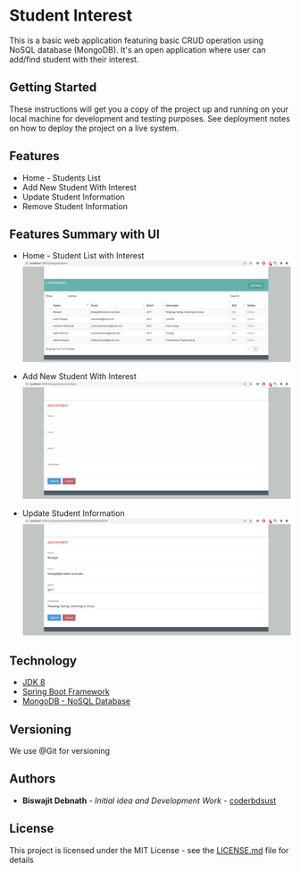 # Student Interest

This is a basic web application featuring basic CRUD operation using NoSQL database (MongoDB). It's an open application where user can add/find student with their interest.

## Getting Started

These instructions will get you a copy of the project up and running on your local machine for development and testing purposes. See deployment notes on how to deploy the project on a live system.

## Features

* Home - Students List
* Add New Student With Interest
* Update Student Information
* Remove Student Information

## Features Summary with UI

* Home - Student List with Interest
![Home](/demo-img/Home.png)

* Add New Student With Interest
![Add New](/demo-img/Create.png)

* Update Student Information
![Update Student](/demo-img/Edit.png)

## Technology
* [JDK 8](https://www.oracle.com/de/java/technologies/javase/javase8-archive-downloads.html "JDK 8 Home Page")
* [Spring Boot Framework](https://spring.io/ "Spring Boot Framework 1.3.2")
* [MongoDB - NoSQL Database](https://www.mongodb.com/ "MongoDB NoSQL Database")

## Versioning

We use @Git for versioning

## Authors

* **Biswajit Debnath** - *Initial idea and Development Work* - [coderbdsust](https://www.linkedin.com/in/coderbd/)

## License

This project is licensed under the MIT License - see the [LICENSE.md](LICENSE.md) file for details